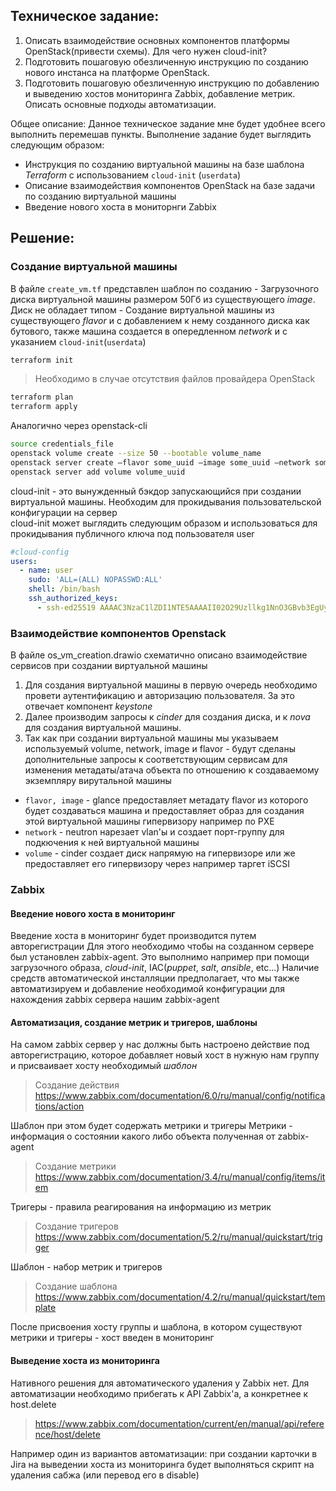 ## Техническое задание:
1. Описать взаимодействие основных компонентов платформы OpenStack(привести схемы). Для чего нужен cloud-init?
2. Подготовить пошаговую обезличенную  инструкцию по созданию нового инстанса на платформе OpenStack. 
3. Подготовить пошаговую обезличенную  инструкцию по добавлению и выведению хостов мониторинга Zabbix, добавление метрик. Описать основные подходы автоматизации.

Общее описание:
Данное техническое задание мне будет удобнее всего выполнить перемешав пункты.
Выполнение задание будет выглядить следующим образом:
* Инструкция по созданию виртуальной машины на базе шаблона *Terraform* с использованием `cloud-init` (`userdata`)
* Описание взаимодействия компонентов OpenStack на базе задачи по созданию виртуальной машины
* Введение нового хоста в мониторнги Zabbix


## Решение:

### Создание виртуальной машины
В файле `create_vm.tf` представлен шаблон по созданию
    - Загрузочного диска виртуальной машины размером 50Гб из существующего *image*. Диск не обладает типом
    - Создание виртуальной машины из существующего *flavor* и с добавлением к нему созданного диска как бутового, также машина создается в опередленном *network* и с указанием `cloud-init`(`userdata`)

``` bash
terraform init
```
> Необходимо в случае отсутствия файлов провайдера OpenStack
``` bash
terraform plan
terraform apply
```

Аналогично через openstack-cli
``` bash
source credentials_file
openstack volume create --size 50 --bootable volume_name
openstack server create —flavor some_uuid —image some_uuid —network some_uuid —user-data userdata_file vm_name
openstack server add volume volume_uuid
```

cloud-init - это вынужденный бэкдор запускающийся при создании виртуальной машины. Необходим для прокидывания пользовательской конфигурации на сервер  
cloud-init может выглядить следующим образом и использоваться для прокидывания публичного ключа под пользователя user
``` yaml
#cloud-config
users:
  - name: user
    sudo: 'ALL=(ALL) NOPASSWD:ALL'
    shell: /bin/bash
    ssh_authorized_keys:
      - ssh-ed25519 AAAAC3NzaC1lZDI1NTE5AAAAII02O29Uzllkg1NnO3GBvb3EgUyashq+6APdrbFASY1HB user@a2code.ru
```

### Взаимодействие компонентов Openstack
В файле os_vm_creation.drawio схематично описано взаимодействие сервисов при создании виртуальной машины
1. Для создания виртуальной машины в первую очередь необходимо провети аутентификацию и авторизацию пользователя. За это отвечает компонент *keystone*
2. Далее производим запросы к *cinder* для создания диска, и к *nova* для создания виртуальной машины.
3. Так как при создании виртуальной машины мы указываем используемый volume, network, image и flavor - будут сделаны дополнительные запросы к соответствующим сервисам для изменения метадаты/атача объекта по отношению к создаваемому экземпляру вирутальной машины
* `flavor, image` - glance предоставляет метадату flavor из которого будет создаваться машина и предоставляет образ для создания этой виртуальной машины гипервизору например по PXE
* `network` - neutron нарезает vlan'ы и создает порт-группу для подкючения к ней виртуальной машины
* `volume`  - cinder создает диск напрямую на гипервизоре или же предоставляет его гипервизору через например таргет iSCSI 

### Zabbix
#### Введение нового хоста в мониторинг
Введение хоста в мониторинг будет производится путем авторегистрации
Для этого необходимо чтобы на созданном сервере был установлен zabbix-agent. Это выполнимо например при помощи загрузочного образа, *cloud-init*, IAC(*puppet*, *salt*, *ansible*, etc...)
Наличие средств автоматической инсталляции предполагает, что мы также автоматизируем и добавление необходимой конфигурации для нахождения zabbix сервера нашим zabbix-agent

#### Автоматизация, создание метрик и тригеров, шаблоны
На самом zabbix сервер у нас должны быть настроено действие под авторегистрацию, которое добавляет новый хост в нужную нам группу и присваивает хосту необходимый *шаблон* 
> Создание действия
> https://www.zabbix.com/documentation/6.0/ru/manual/config/notifications/action

Шаблон при этом будет содержать метрики и тригеры
Метрики - информация о состоянии какого либо объекта полученная от zabbix-agent 
> Создание метрики
> https://www.zabbix.com/documentation/3.4/ru/manual/config/items/item

Тригеры - правила реагирования на информацию из метрик
> Создание тригеров
> https://www.zabbix.com/documentation/5.2/ru/manual/quickstart/trigger


Шаблон - набор метрик и тригеров
> Cоздание шаблона
> https://www.zabbix.com/documentation/4.2/ru/manual/quickstart/template

После присвоения хосту группы и шаблона, в котором существуют метрики и тригеры - хост введен в мониторинг

#### Выведение хоста из мониторинга
Нативного решения для автоматического удаления у Zabbix нет.
Для автоматизации необходимо прибегать к API Zabbix'а, а конкретнее к host.delete

> https://www.zabbix.com/documentation/current/en/manual/api/reference/host/delete

Например один из вариантов автоматизации: при создании карточки в Jira на выведении хоста из мониторинга будет выполняться скрипт на удаления сабжа (или перевод его в disable)
